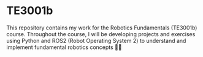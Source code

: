 # TE3001b
This repository contains my work for the Robotics Fundamentals (TE3001b) course. Throughout the course, I will be developing projects and exercises using Python and ROS2 (Robot Operating System 2) to understand and implement fundamental robotics concepts 🚀🤖

